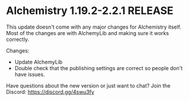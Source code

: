 # Alchemistry 1.19.2-2.2.1 RELEASE

This update doesn't come with any major changes for Alchemistry itself. Most of the changes are with AlchemyLib and making sure it works correctly.

Changes:
- Update AlchemyLib
- Double check that the publishing settings are correct so people don't have issues.

Have questions about the new version or just want to chat? Join the Discord: https://discord.gg/4swu3fy